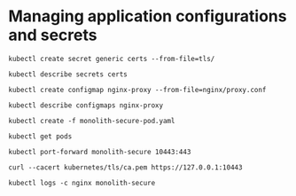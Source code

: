 # Managing application configurations and secrets

```
kubectl create secret generic certs --from-file=tls/
```

```
kubectl describe secrets certs
```

```
kubectl create configmap nginx-proxy --from-file=nginx/proxy.conf
```

```
kubectl describe configmaps nginx-proxy
```

```
kubectl create -f monolith-secure-pod.yaml
```

```
kubectl get pods
```

```
kubectl port-forward monolith-secure 10443:443
```

```
curl --cacert kubernetes/tls/ca.pem https://127.0.0.1:10443
```

```
kubectl logs -c nginx monolith-secure
```
